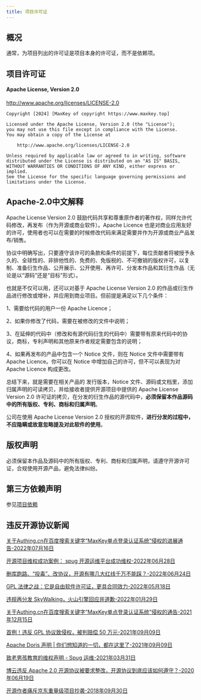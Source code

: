 ```yaml
---
title: 项目许可证
---
```


## 概况
<p>通常，为项目列出的许可证是项目本身的许可证，而不是依赖项。</p>

## 项目许可证
<h4>Apache License, Version 2.0</h4>

<a href="http://www.apache.org/licenses/LICENSE-2.0" name="Apache_License_Version_2.0">
http://www.apache.org/licenses/LICENSE-2.0
</a>

```
Copyright [2024] [MaxKey of copyright https://www.maxkey.top]

Licensed under the Apache License, Version 2.0 (the "License");
you may not use this file except in compliance with the License.
You may obtain a copy of the License at

    http://www.apache.org/licenses/LICENSE-2.0

Unless required by applicable law or agreed to in writing, software
distributed under the License is distributed on an "AS IS" BASIS,
WITHOUT WARRANTIES OR CONDITIONS OF ANY KIND, either express or implied.
See the License for the specific language governing permissions and
limitations under the License.

```

## Apache-2.0中文解释
 
Apache License Version 2.0 鼓励代码共享和尊重原作者的著作权，同样允许代码修改，再发布（作为开源或商业软件）。Apache Licence 也是对商业应用友好的许可，使用者也可以在需要的时候修改代码来满足需要并作为开源或商业产品发布/销售。


协议中明确写出，只要遵守该许可的条款和条件的前提下，每位贡献者将被授予永久的、全球性的、非排他性的、免费的、免版税的、不可撤销的版权许可，以复制、准备衍生作品、公开展示、公开使用、再许可、分发本作品和其衍生作品（无论是以“源码”还是“目标”形式）。


也就是不仅可以用，还可以对基于 Apache License Version 2.0 的作品或衍生作品进行修改或增补，并应用到商业项目。但前提是满足以下几个条件：

1、需要给代码的用户一份 Apache Licence；

2、如果你修改了代码，需要在被修改的文件中说明；

3、在延伸的代码中（修改和有源代码衍生的代码中）需要带有原来代码中的协议，商标，专利声明和其他原来作者规定需要包含的说明；

4、如果再发布的产品中包含一个 Notice 文件，则在 Notice 文件中需要带有 Apache Licence。你可以在 Notice 中增加自己的许可，但不可以表现为对 Apache Licence 构成更改。



总结下来，就是需要在相关产品的 发行版本，Notice 文件、源码或文档里，添加归属声明的可读拷贝，并给接收者提供开源项目中提供的 Apache License Version 2.0 许可证的拷贝，在分发的衍生作品的源代码中，<b>必须保留本作品源码中的所有版权、专利、商标和归属声明</b>。



公司在使用 Apache License Version 2.0 授权的开源软件，<b>进行分发的过程中，不应隐瞒或故意忽略提及对此软件的使用</b>。

## 版权声明
必须保留本作品及源码中的所有版权、专利、商标和归属声明，请遵守开源许可证，合规使用开源产品，避免法律纠纷。

## 第三方依赖声明

参见<a href="/about/dependency">项目依赖</a>


## 违反开源协议新闻

<a href="/about/news/licenses_zqjy_2207" target="_blank">关于Authing.cn在百度搜索关键字“MaxKey单点登录认证系统”侵权的进展通告-2022年07月16日</a>
<br/>

<a href="https://www.oschina.net/news/201007" target="_blank">开源项目维权成功案例： spug 开源运维平台成功维权-2022年06月28日</a>
<br/>

<a href="https://blog.csdn.net/csdnopensource/article/details/125447214" target="_blank">删库跑路、“投毒”、改协议，开源有哪几大红线千万不能踩？-2022年06月24日</a>
<br/>

<a href="https://blog.csdn.net/csdnnews/article/details/124837759" target="_blank">GPL 法律之战：它是自由软件许可证，更具合同效力-2022年05月18日</a>
<br/>

<a href="https://www.oschina.net/news/180750/volcengine-apache-skywalking" target="_blank">违规再分发 SkyWalking，火山引擎回应并道歉-2022年01月29日</a>
<br/>

<a href="/about/news/licenses_zqjy" target="_blank">关于Authing.cn在百度搜索关键字“MaxKey单点登录认证系统”侵权的通告-2021年12月15日</a>
<br/>

<a href="https://www.oschina.net/news/159435" target="_blank">首例！违反 GPL 协议致侵权，被判赔偿 50 万元-2021年09月09日</a>
<br/>

<a href="https://www.oschina.net/news/159429" target="_blank">Apache Doris 声明 | 你们想知道的一切，都在这里了-2021年09月09日</a>
<br/>

<a href="https://www.oschina.net/news/135377/spug-announce" target="_blank">致老男孩教育的维权声明 - Spug 运维-2021年03月31日</a>
<br/>

<a href="https://segmentfault.com/a/1190000022973105"  target="_blank">博云违反 Apache 2.0 开源协议被要求整改，开源协议到底应该如何遵守？-2020年06月19日</a>
<br/>

<a href="https://www.oschina.net/news/100440/what-is-a-repo-license"  target="_blank">开源作者痛斥京东重量级项目抄袭-2018年09月30日</a>
